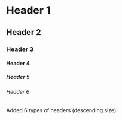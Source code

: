 # Header 1
## Header 2
### Header 3
#### Header 4
##### Header 5
###### Header 6

Added 6 types of headers (descending size)

